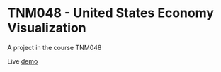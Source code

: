 # TNM048 - United States Economy Visualization
A project in the course TNM048

Live [demo](https://sandmountain.github.io/TNM048-United-States-Economy-Visualization/)
